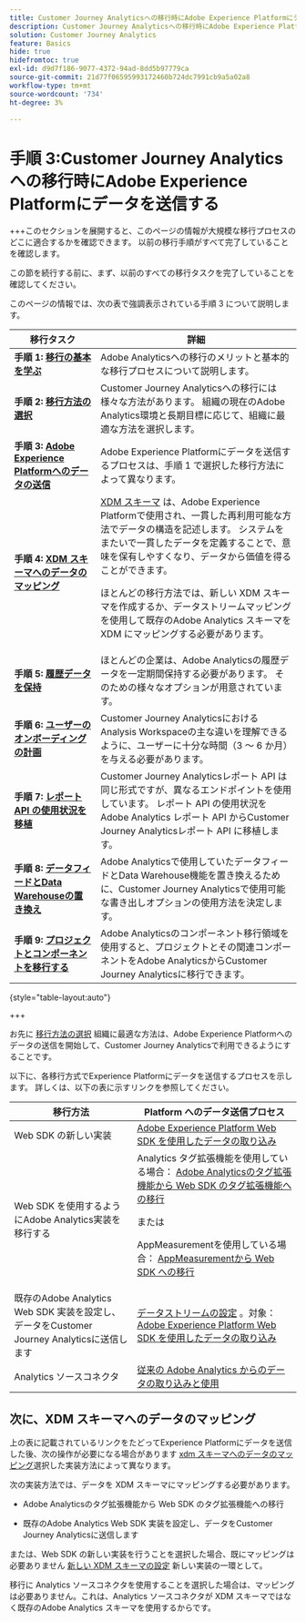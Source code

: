 ```yaml
---
title: Customer Journey Analyticsへの移行時にAdobe Experience Platformにデータを送信
description: Customer Journey Analyticsへの移行時にAdobe Experience Platformにデータを送信
solution: Customer Journey Analytics
feature: Basics
hide: true
hidefromtoc: true
exl-id: d9d7f186-9077-4372-94ad-8dd5b97779ca
source-git-commit: 21d77f06595993172460b724dc7991cb9a5a02a8
workflow-type: tm+mt
source-wordcount: '734'
ht-degree: 3%

---
```


# 手順 3:Customer Journey Analyticsへの移行時にAdobe Experience Platformにデータを送信する

+++このセクションを展開すると、このページの情報が大規模な移行プロセスのどこに適合するかを確認できます。 以前の移行手順がすべて完了していることを確認します。

この節を続行する前に、まず、以前のすべての移行タスクを完了していることを確認してください。

このページの情報では、次の表で強調表示されている手順 3 について説明します。

| 移行タスク | 詳細 |
|---------|----------|
| **手順 1: [移行の基本を学ぶ](/help/getting-started/cja-migration/cja-migration-getstarted.md)** | Adobe Analyticsへの移行のメリットと基本的な移行プロセスについて説明します。 |
| **手順 2: [移行方法の選択](/help/getting-started/cja-migration/cja-migration-method.md)** | Customer Journey Analyticsへの移行には様々な方法があります。 組織の現在のAdobe Analytics環境と長期目標に応じて、組織に最適な方法を選択します。 |
| <span class="preview">**手順 3: [Adobe Experience Platformへのデータの送信](/help/getting-started/cja-migration/cja-migration-send-to-platform.md)**</span> | <span class="preview">Adobe Experience Platformにデータを送信するプロセスは、手順 1 で選択した移行方法によって異なります。</span> |
| **手順 4: [XDM スキーマへのデータのマッピング](/help/getting-started/cja-migration/cja-migration-xdm.md)** | [XDM スキーマ](https://experienceleague.adobe.com/en/docs/experience-platform/xdm/home#xdm-schemas) は、Adobe Experience Platformで使用され、一貫した再利用可能な方法でデータの構造を記述します。 システムをまたいで一貫したデータを定義することで、意味を保有しやすくなり、データから価値を得ることができます。<p>ほとんどの移行方法では、新しい XDM スキーマを作成するか、データストリームマッピングを使用して既存のAdobe Analytics スキーマを XDM にマッピングする必要があります。</p> |
| **手順 5: [履歴データを保持](/help/getting-started/cja-migration/cja-migration-historical-data.md)** | ほとんどの企業は、Adobe Analyticsの履歴データを一定期間保持する必要があります。 そのための様々なオプションが用意されています。 |
| **手順 6: [ユーザーのオンボーディングの計画](/help/getting-started/cja-migration/cja-migration-onboarding.md)** | Customer Journey AnalyticsにおけるAnalysis Workspaceの主な違いを理解できるように、ユーザーに十分な時間（3 ～ 6 か月）を与える必要があります。 |
| **手順 7: [レポート API の使用状況を移植](/help/getting-started/cja-migration/cja-migration-api.md)** | Customer Journey Analyticsレポート API は同じ形式ですが、異なるエンドポイントを使用しています。 レポート API の使用状況をAdobe Analytics レポート API からCustomer Journey Analyticsレポート API に移植します。 |
| **手順 8: [データフィードとData Warehouseの置き換え](/help/getting-started/cja-migration/cja-migration-export-options.md)** | Adobe Analyticsで使用していたデータフィードとData Warehouse機能を置き換えるために、Customer Journey Analyticsで使用可能な書き出しオプションの使用方法を決定します。 |
| **手順 9: [プロジェクトとコンポーネントを移行する](/help/getting-started/cja-migration/cja-migration-projects.md)** | Adobe Analyticsのコンポーネント移行領域を使用すると、プロジェクトとその関連コンポーネントをAdobe AnalyticsからCustomer Journey Analyticsに移行できます。 |

{style="table-layout:auto"}

+++


お先に [移行方法の選択](#step-2-choose-your-customer-journey-analytics-migration-method) 組織に最適な方法は、Adobe Experience Platformへのデータの送信を開始して、Customer Journey Analyticsで利用できるようにすることです。

以下に、各移行方式でExperience Platformにデータを送信するプロセスを示します。 詳しくは、以下の表に示すリンクを参照してください。

| 移行方法 | Platform へのデータ送信プロセス |
|---------|----------|
| Web SDK の新しい実装 | [Adobe Experience Platform Web SDK を使用したデータの取り込み](/help/data-ingestion/aepwebsdk.md) |
| Web SDK を使用するようにAdobe Analytics実装を移行する | Analytics タグ拡張機能を使用している場合： [Adobe Analyticsのタグ拡張機能から Web SDK のタグ拡張機能への移行](https://experienceleague.adobe.com/en/docs/analytics/implementation/aep-edge/web-sdk/analytics-extension-to-web-sdk)<p>または</p><p>AppMeasurementを使用している場合： [AppMeasurementから Web SDK への移行](https://experienceleague.adobe.com/en/docs/analytics/implementation/aep-edge/web-sdk/appmeasurement-to-web-sdk) |
| 既存のAdobe Analytics Web SDK 実装を設定し、データをCustomer Journey Analyticsに送信します | [データストリームの設定](https://experienceleague.adobe.com/en/docs/analytics-platform/using/cja-data-ingestion/ingest-use-guides/edge-network/aepwebsdk#set-up-a-datastream) 。対象： [Adobe Experience Platform Web SDK を使用したデータの取り込み](https://experienceleague.adobe.com/en/docs/analytics-platform/using/cja-data-ingestion/ingest-use-guides/edge-network/aepwebsdk) |
| Analytics ソースコネクタ | [従来の Adobe Analytics からのデータの取り込みと使用](/help/data-ingestion/analytics.md) |

## 次に、XDM スキーマへのデータのマッピング

上の表に記載されているリンクをたどってExperience Platformにデータを送信した後、次の操作が必要になる場合があります [xdm スキーマへのデータのマッピング](/help/getting-started/cja-migration/cja-migration-xdm.md)選択した実装方法によって異なります。

次の実装方法では、データを XDM スキーマにマッピングする必要があります。

* Adobe Analyticsのタグ拡張機能から Web SDK のタグ拡張機能への移行

* 既存のAdobe Analytics Web SDK 実装を設定し、データをCustomer Journey Analyticsに送信します

または、Web SDK の新しい実装を行うことを選択した場合、既にマッピングは必要ありません [新しい XDM スキーマの設定](https://experienceleague.adobe.com/en/docs/analytics-platform/using/cja-data-ingestion/ingest-use-guides/edge-network/aepwebsdk#set-up-a-schema) 新しい実装の一環として。

移行に Analytics ソースコネクタを使用することを選択した場合は、マッピングは必要ありません。これは、Analytics ソースコネクタが XDM スキーマではなく既存のAdobe Analytics スキーマを使用するからです。
